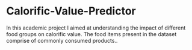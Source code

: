 # Calorific-Value-Predictor
In this academic project I aimed at understanding the impact of different food groups on calorific value. The food items present in the dataset comprise of commonly consumed products..
